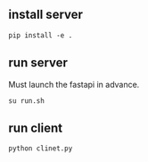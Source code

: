 ## install server

```
pip install -e .
```

## run server

Must launch the fastapi in advance.

```
su run.sh
```

## run client

```
python clinet.py
```
